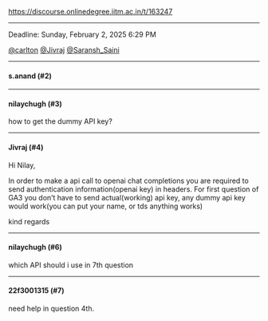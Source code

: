 https://discourse.onlinedegree.iitm.ac.in/t/163247

</p>
<hr/>
<p>Deadline: <span class="discourse-local-date" data-date="2025-02-02" data-email-preview="2025-02-02T18:29:00Z UTC" data-format="LLLL" data-time="23:59:00" data-timezone="Asia/Calcutta">Sunday, February 2, 2025 6:29 PM</span></p>
<p><a class="mention" href="/u/carlton">@carlton</a> <a class="mention" href="/u/jivraj">@Jivraj</a> <a class="mention" href="/u/saransh_saini">@Saransh_Saini</a></p><hr>

<h4>s.anand (#2)</h4>
<hr>

<h4>nilaychugh (#3)</h4>
<p>how to get the dummy API key?</p><hr>

<h4>Jivraj (#4)</h4>
<p>Hi Nilay,</p>
<p>In order to make a api call to openai chat completions you are required to send authentication information(openai key) in headers. For first question of GA3 you don’t have to send actual(working) api key, any dummy api key would work(you can put your name, or tds anything works)</p>
<p>kind regards</p><hr>

<h4>nilaychugh (#6)</h4>
<p>which API should i use in 7th question</p><hr>

<h4>22f3001315 (#7)</h4>
<p>need help in question 4th.